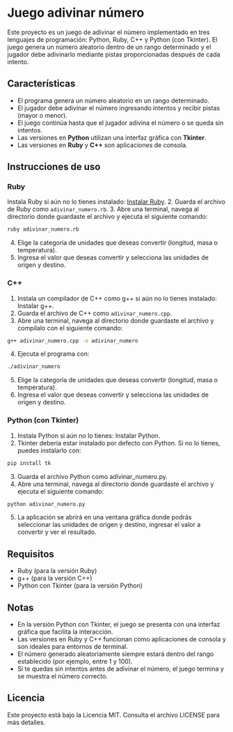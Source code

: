 # Juego adivinar número
Este proyecto es un juego de adivinar el número implementado en tres lenguajes de programación: Python, Ruby, C++ y Python (con Tkinter). El juego genera un número aleatorio dentro de un rango determinado y el jugador debe adivinarlo mediante pistas proporcionadas después de cada intento.

## Características

- El programa genera un número aleatorio en un rango determinado.
- El jugador debe adivinar el número ingresando intentos y recibir pistas (mayor o menor).
- El juego continúa hasta que el jugador adivina el número o se queda sin intentos.
- Las versiones en **Python** utilizan una interfaz gráfica con **Tkinter**.
- Las versiones en **Ruby** y **C++** son aplicaciones de consola.

## Instrucciones de uso

### Ruby
Instala Ruby si aún no lo tienes instalado: [Instalar Ruby](https://www.ruby-lang.org/es/documentation/installation/).
2. Guarda el archivo de Ruby como `adivinar_numero.rb`.
3. Abre una terminal, navega al directorio donde guardaste el archivo y ejecuta el siguiente comando:
   ```bash
   ruby adivinar_numero.rb
   ```
4. Elige la categoría de unidades que deseas convertir (longitud, masa o temperatura).
5. Ingresa el valor que deseas convertir y selecciona las unidades de origen y destino.
### C++
1. Instala un compilador de C++ como g++ si aún no lo tienes instalado: Instalar g++.
2. Guarda el archivo de C++ como ``adivinar_numero.cpp``.
3. Abre una terminal, navega al directorio donde guardaste el archivo y compílalo con el siguiente comando:
```bash
g++ adivinar_numero.cpp -o adivinar_numero
```
4. Ejecuta el programa con:
```bash
./adivinar_numero
```
5. Elige la categoría de unidades que deseas convertir (longitud, masa o temperatura).
6. Ingresa el valor que deseas convertir y selecciona las unidades de origen y destino.
### Python (con Tkinter)
1. Instala Python si aún no lo tienes: Instalar Python.
2. Tkinter debería estar instalado por defecto con Python. Si no lo tienes, puedes instalarlo con:
```bash
pip install tk
```
3. Guarda el archivo Python como adivinar_numero.py.
4. Abre una terminal, navega al directorio donde guardaste el archivo y ejecuta el siguiente comando:
```bash
python adivinar_numero.py
```
5. La aplicación se abrirá en una ventana gráfica donde podrás seleccionar las unidades de origen y destino, ingresar el valor a convertir y ver el resultado.
## Requisitos
- Ruby (para la versión Ruby)
- g++ (para la versión C++)
- Python con Tkinter (para la versión Python)
## Notas
- En la versión Python con Tkinter, el juego se presenta con una interfaz gráfica que facilita la interacción.
- Las versiones en Ruby y C++ funcionan como aplicaciones de consola y son ideales para entornos de terminal.
- El número generado aleatoriamente siempre estará dentro del rango establecido (por ejemplo, entre 1 y 100).
- Si te quedas sin intentos antes de adivinar el número, el juego termina y se muestra el número correcto.
## Licencia
Este proyecto está bajo la Licencia MIT. Consulta el archivo LICENSE para más detalles.